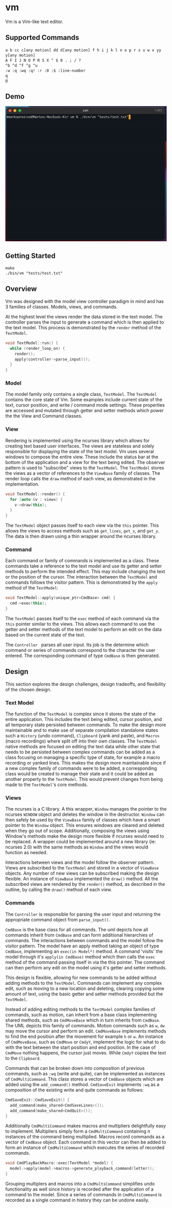 # vm

Vm is a Vim-like text editor.

## Supported Commands

```
a b cc c[any motion] dd d[any motion] f h i j k l n o p r s u w x yy y[any motion]
A F I J N O P R S X ^ $ 0 . ; / ?
^b ^d ^f ^g ^u
:w :q :wq :q! :r :0 :$ :line-number
q
@
```

## Demo

![Demo](./demo.gif)

## Getting Started

```
make
./bin/vm "tests/test.txt"
```

## Overview

Vm was designed with the model view controller paradigm in mind and has 3 families of classes. Models, views, and commands.

At the highest level the views render the data stored in the text model. The controller parses the input to generate a command which is then applied to the text model. This process is demonstrated by the `render` method of the `TextModel`.

```c++
void TextModel::run() {
  while (render_loop_on) {
    render();
    apply(controller->parse_input());
  }
}
```

### Model

The model family only contains a single class, `TextModel`. The `TextModel` contains the core state of Vm. Some examples include current state of the text, cursor position, and write / command mode settings. These properties are accessed and mutated through getter and setter methods which power the the View and Command classes.

### View

Rendering is implemented using the ncurses library which allows for creating text based user interfaces. The views are stateless and solely responsible for displaying the state of the text model. Vm uses several windows to compose the entire view. These include the status bar at the bottom of the application and a view for the text being edited. The observer pattern is used to "subscribe" views to the `TextModel`. The `TextModel` stores the views as a vector of references to the `ViewBase` family of classes. The render loop calls the `draw` method of each view, as demonstrated in the implementation. 

```c++
void TextModel::render() {
  for (auto &v : views) {
    v->draw(this);
  }
}
```

The `TextModel` object passes itself to each view via the `this` pointer. This allows the views to access methods such as `get_lines`, `get_x`, and  `get_y`. The data is then drawn using a thin wrapper around  the ncurses library.

### Command

Each command or family of commands is implemented as a class. These commands take a reference to the text model and use its getter and setter methods to perform the intended effect. This may include changing the text or the position of the cursor. The interaction between the `TextModel` and commands follows the visitor pattern. This is demonstrated by the `apply` method of the `TextModel`:

```c++
void TextModel::apply(unique_ptr<CmdBase> cmd) {
  cmd->exec(this);
}
```

The `TextModel` passes itself to the `exec` method of each command via the `this` pointer similar to the views. This allows each command to use the getter and setter methods of the text model to perform an edit on the data based on the current state of the text.

The `Controller ` parses all user input. Its job is the determine which command or series of commands correspond to the character the user entered. The corresponding command of type `CmdBase` is then generated.

## Design

This section explores the design challenges, design tradeoffs, and flexibility of the chosen design.

### Text Model

The function of the `TextModel` is complex since it stores the state of the entire application. This includes the text being edited, cursor position, and all temporary state persisted between commands. To make the design more maintainable and to make use of separate compilation standalone states such a `History` (undo command), `Clipboard` (yank and paste), and `Macros` (macro recordings) where split off into their own classes. The `TextModel ` native methods  are focused on editing the text data while other state that needs to be persisted between complex commands can be added as a class focusing on managing a specific type of state, for example a macro recording or yanked lines. This makes the design more maintainable since if a new complex family of commands were to be added, a corresponding class would be created to manage their state and it could be added as another property to the `TextModel`. This would prevent changes from being made to the `TextModel`'s  core methods.

### Views

The ncurses is a C library. A this wrapper, `Window` manages the pointer to the ncurses `WINDOW` object and deletes the window in the destructor. `Window` can then safely be used by the `ViewBase` family of classes which have a smart pointer to the `Window` object. This ensures windows are cleared and deleted when they go out of scope. Additionally, composing the views using Window's methods make the design more flexible if ncurses would need to be replaced. A wrapper could be implemented around a new library (ie: ncurses 2.0) with the same methods as `Window` and the views would function as needed.

Interactions between views and the model follow the observer pattern. Views are subscribed to the `TextModel` and stored in a vector of `ViewBase` objects. Any number of new views can be subscribed making the design flexible. An instance of `ViewBase` implemented the `draw()` method. All the subscribed views are rendered by the `render()` method, as described in the outline, by calling the `draw()` method of each view.

### Commands

The `Controller` is responsible for parsing the user input and returning the appropriate command object from `parse_input()`.

`CmdBase` is the base class for all commands. The uml depicts how all commands inherit from `CmdBase` and can form additional hierarchies of commands. The interactions between commands and the model follow the visitor pattern. The model have an apply method taking an object of type `CmdBase`, implementing an `exec(in Model*)` method. A command 'visits' the model through it's `apply(in CmdBase)` method which then calls the `exec` method of the command passing itself in via the this pointer. The command can then perform any edit on the model using it's getter and setter methods.

This design is flexible, allowing for new commands to be added without adding methods to the `TextModel`. Commands can implement any complex edit, such as moving to a new location and deleting, clearing copying some amount of text, using the basic getter and setter methods provided but the `TextModel`.

Instead of adding editing methods to the `TextModel` complex families of commands, such as motion, can inherit from a base class implementing shared methods, such as `CmdMoveBase` which in turn inherits from `CmdBase`. The UML depicts this family of commands. Motion commands such as `w`, `dw` may move the cursor and perform an edit. `CmdMoveBase` implements methods to find the end position after the movement for example `h` or `w`. An instance of  `CmdMoveBase`, such as `CmdMove` or `CmdyY`, implement the logic for what to do with the text between the start position and end position. In the case of `CmdMove` nothing happens, the cursor just moves. While `CmdyY` copies the text to the `Clipboard`.

Commands that can be broken down into composition of previous commands, such as `:wq` (write and quite), can be implemented as instances of `CmdMultiCommand`. This class stores a vector of `CmdBase` objects which are added using the `add_command()` method. `CmdSaveExit` implements `:wq` as a composition of the existing write and quite commands as follows:

```c++
CmdSaveExit::CmdSaveExit() {
  add_command(make_shared<CmdSaveLines>());
  add_command(make_shared<CmdQuit>());
}
```

Additionally `CmdMultiCommand` makes macros and multipliers delightfully easy to implement. Multipliers simply form a `CmdMultiCommand` containing n instances of the command being multiplied. Macros record commands as a vector of `CmdBase` object. Each command in this vector can then be added to form an instance of `CmdMultiCommand` which executes the series of recorded commands.

```c++
void CmdPlayBackMacro::exec(TextModel *model) {
  model->apply(model->macros->generate_playback_command(letter));
}
```

Grouping multiplers and macros into a `CmdMultiCommand` simplifies undo functionality as well since history is recorded after the application of a command to the model. Since a series of commands in `CmdMultiCommand` is recorded as a single command in history they can be undone easily.

